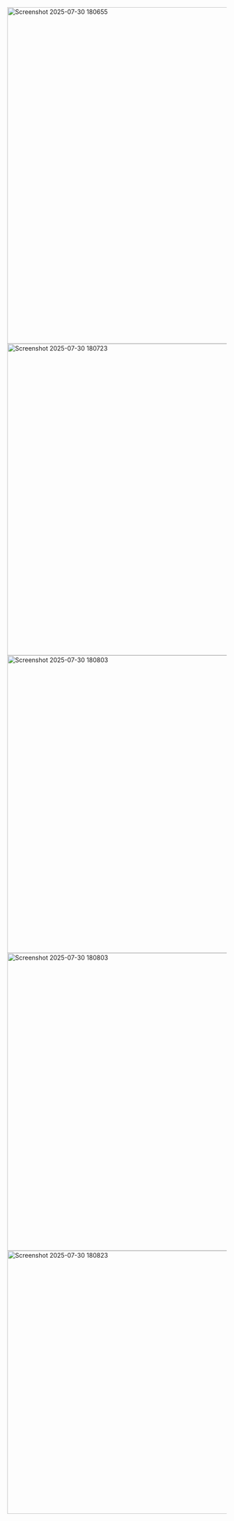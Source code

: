 

<img width="939" height="771" alt="Screenshot 2025-07-30 180655" src="https://github.com/user-attachments/assets/f32a7249-d925-4399-bcaf-2a48a8f80fe4" />
<img width="943" height="714" alt="Screenshot 2025-07-30 180723" src="https://github.com/user-attachments/assets/d3995d5a-fc06-4114-8c93-ed066236f4ec" />
<img width="948" height="682" alt="Screenshot 2025-07-30 180803" src="https://github.com/user-attachments/assets/48fcd4dc-8c5e-4a37-b71d-ef4d7aa5d872" />
<img width="948" height="682" alt="Screenshot 2025-07-30 180803" src="https://github.com/user-attachments/assets/c0ef85af-5d5c-41b9-b0a1-f6a0587760c7" />
<img width="953" height="603" alt="Screenshot 2025-07-30 180823" src="https://github.com/user-attachments/assets/051ebb11-9fb4-4a68-8175-730a26bf1d99" />

